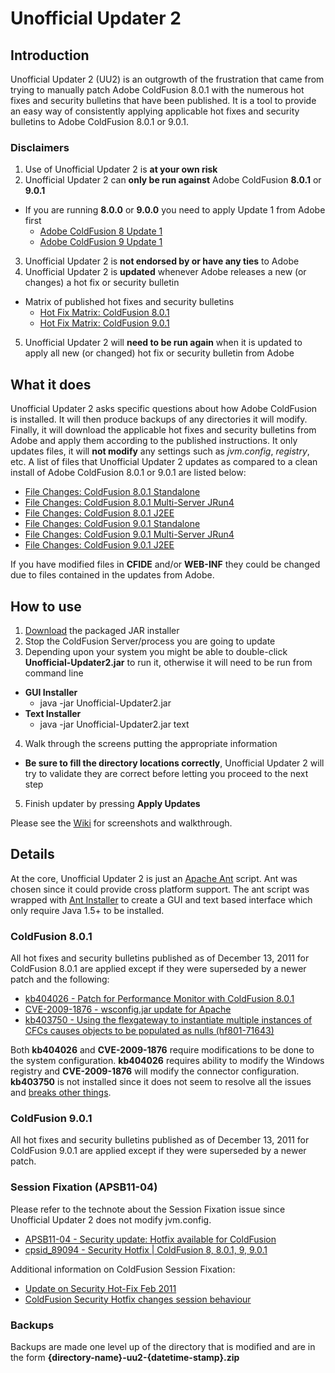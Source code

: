 # Unofficial Updater 2

## Introduction
Unofficial Updater 2 (UU2) is an outgrowth of the frustration that came from 
trying to manually patch Adobe ColdFusion 8.0.1 with the numerous hot fixes 
and security bulletins that have been published. It is a tool to provide 
an easy way of consistently applying applicable hot fixes and security 
bulletins to Adobe ColdFusion 8.0.1 or 9.0.1.

### Disclaimers
1. Use of Unofficial Updater 2 is **at your own risk**
2. Unofficial Updater 2 can **only be run against** Adobe ColdFusion **8.0.1** or **9.0.1**
 - If you are running **8.0.0** or **9.0.0** you need to apply Update 1 from Adobe first
     - [Adobe ColdFusion 8 Update 1](http://kb2.adobe.com/cps/403/kb403277.html)
     - [Adobe ColdFusion 9 Update 1](http://kb2.adobe.com/cps/849/cpsid_84973.html)
3. Unofficial Updater 2 is **not endorsed by or have any ties** to Adobe
4. Unofficial Updater 2 is **updated** whenever Adobe releases a new (or changes) a hot fix or security bulletin
 - Matrix of published hot fixes and security bulletins
     - [Hot Fix Matrix: ColdFusion 8.0.1](https://github.com/dcepler/unofficial-updater2/blob/master/cf801-hotfix-matrix.pdf?raw=true)
     - [Hot Fix Matrix: ColdFusion 9.0.1](https://github.com/dcepler/unofficial-updater2/blob/master/cf901-hotfix-matrix.pdf?raw=true)    
5. Unofficial Updater 2 will **need to be run again** when it is updated to apply all new (or changed) hot fix or security bulletin from Adobe

## What it does
Unofficial Updater 2 asks specific questions about how Adobe ColdFusion is installed. It 
will then produce backups of any directories it will modify. Finally, it 
will download the applicable hot fixes and security bulletins from Adobe 
and apply them according to the published instructions. It only updates 
files, it will **not modify** any settings such as *jvm.config*, *registry*, etc. A list of files
that Unofficial Updater 2 updates as compared to a clean install of Adobe ColdFusion 8.0.1 or 9.0.1 are listed below:

 - [File Changes: ColdFusion 8.0.1 Standalone](https://raw.github.com/dcepler/unofficial-updater2/master/uu2-cf801-standalone-filechanges.txt) 
 - [File Changes: ColdFusion 8.0.1 Multi-Server JRun4](https://raw.github.com/dcepler/unofficial-updater2/master/uu2-cf801-jrun-filechanges.txt) 
 - [File Changes: ColdFusion 8.0.1 J2EE](https://raw.github.com/dcepler/unofficial-updater2/master/uu2-cf801-j2ee-filechanges.txt) 
 - [File Changes: ColdFusion 9.0.1 Standalone](https://raw.github.com/dcepler/unofficial-updater2/master/uu2-cf901-standalone-filechanges.txt) 
 - [File Changes: ColdFusion 9.0.1 Multi-Server JRun4](https://raw.github.com/dcepler/unofficial-updater2/master/uu2-cf901-jrun-filechanges.txt) 
 - [File Changes: ColdFusion 9.0.1 J2EE](https://raw.github.com/dcepler/unofficial-updater2/master/uu2-cf901-j2ee-filechanges.txt) 
 
If you have modified files in **CFIDE** and/or **WEB-INF** they could be changed due to files contained in the updates from Adobe.

## How to use
1. [Download](https://github.com/downloads/dcepler/unofficial-updater2/Unofficial-Updater2.jar) the packaged JAR installer
2. Stop the ColdFusion Server/process you are going to update
3. Depending upon your system you might be able to double-click **Unofficial-Updater2.jar** to run it, otherwise it will need to be run from command line
 - **GUI Installer**
      - java -jar Unofficial-Updater2.jar
 - **Text Installer**
      - java -jar Unofficial-Updater2.jar text
4. Walk through the screens putting the appropriate information
 - **Be sure to fill the directory locations correctly**, Unofficial Updater 2 will try to validate they are correct before letting you proceed to the next step
5. Finish updater by pressing **Apply Updates**

Please see the [Wiki](https://github.com/dcepler/unofficial-updater2/wiki/Using-Unofficial-Updater-2) for screenshots and walkthrough.

## Details
At the core, Unofficial Updater 2 is just an [Apache Ant](http://ant.apache.org/) script. Ant was chosen 
since it could provide cross platform support. The ant script was 
wrapped with [Ant Installer](http://antinstaller.sourceforge.net/) to create a GUI and text based interface which
only require Java 1.5+ to be installed.  

### ColdFusion 8.0.1
All hot fixes and security bulletins published as of December 13, 2011 for 
ColdFusion 8.0.1 are applied except if they were superseded by a newer 
patch and the following:

 * [kb404026 - Patch for Performance Monitor with ColdFusion 8.0.1](http://kb2.adobe.com/cps/404/kb404026.html)
 * [CVE-2009-1876 - wsconfig.jar update for Apache](http://www.adobe.com/support/security/bulletins/apsb09-12.html)
 * [kb403750 - Using the flexgateway to instantiate multiple instances of CFCs causes objects to be populated as nulls (hf801-71643)](http://kb2.adobe.com/cps/403/kb403750.html)

Both **kb404026** and **CVE-2009-1876** require modifications to be done to the 
system configuration. **kb404026** requires ability to modify the Windows 
registry and **CVE-2009-1876** will modify the connector configuration. 
**kb403750** is not installed since it does not seem to resolve all the issues
and [breaks other things](http://www.mischefamily.com/nathan/index.cfm/2009/10/1/hf80171643-Breaks-Application-Specific-Custom-Tag-Paths).

### ColdFusion 9.0.1
All hot fixes and security bulletins published as of December 13, 2011 for 
ColdFusion 9.0.1 are applied except if they were superseded by a newer 
patch.

### Session Fixation (APSB11-04)
Please refer to the technote about the Session Fixation issue since 
Unofficial Updater 2 does not modify jvm.config.

 * [APSB11-04 - Security update: Hotfix available for ColdFusion](http://www.adobe.com/support/security/bulletins/apsb11-04.html)
 * [cpsid_89094 - Security Hotfix | ColdFusion 8, 8.0.1, 9, 9.0.1](http://kb2.adobe.com/cps/890/cpsid_89094.html)

Additional information on ColdFusion Session Fixation:

 * [Update on Security Hot-Fix Feb 2011](http://shilpikm.blogspot.com/2011/03/update-on-security-hot-fix-feb-2011.html)
 * [ColdFusion Security Hotfix changes session behaviour](http://cfsimplicity.com/4/coldfusion-security-hotfix-changes-session-behaviour)   

### Backups           
Backups are made one level up of the directory that is modified and are 
in the form **{directory-name}-uu2-{datetime-stamp}.zip**
